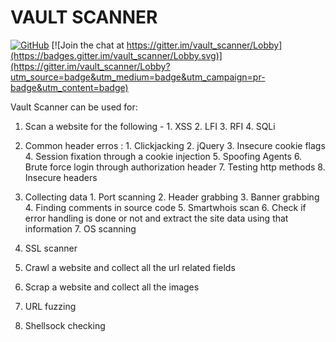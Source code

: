 # VAULT SCANNER

[![GitHub](https://img.shields.io/github/license/mashape/apistatus.svg)](https://github.com/abhisharma404/vault_scanner) [![Join the chat at https://gitter.im/vault_scanner/Lobby](https://badges.gitter.im/vault_scanner/Lobby.svg)](https://gitter.im/vault_scanner/Lobby?utm_source=badge&utm_medium=badge&utm_campaign=pr-badge&utm_content=badge)

Vault Scanner can be used for:

1. Scan a website for the following - 1. XSS
                                        2. LFI
                                        3. RFI
                                        4. SQLi

  2. Common header erros : 1. Clickjacking
                           2. jQuery
                           3. Insecure cookie flags
                           4. Session fixation through a cookie injection
                           5. Spoofing Agents
                           6. Brute force login through authorization header
                           7. Testing http methods
                           8. Insecure headers

  3. Collecting data 1. Port scanning
                     2. Header grabbing
                     3. Banner grabbing
                     4. Finding comments in source code
                     5. Smartwhois scan
                     6. Check if error handling is done or not and extract the site data using that information
                     7. OS scanning

  4. SSL scanner

  5. Crawl a website and collect all the url related fields

  6. Scrap a website and collect all the images

  7. URL fuzzing

  8. Shellsock checking
